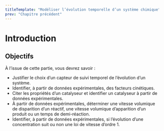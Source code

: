 ```yaml
---
titleTemplate: "Modéliser l’évolution temporelle d’un système chimique"
prev: "Chapitre précédent"
---
```


# Introduction

## Objectifs

À l’issue de cette partie, vous devrez savoir :

- Justifier le choix d’un capteur de suivi temporel de l’évolution d’un système.
- Identifier, à partir de données expérimentales, des facteurs cinétiques.
- Citer les propriétés d’un catalyseur et identifier un catalyseur à partir de données expérimentales.
- À partir de données expérimentales, déterminer une vitesse volumique de disparition d’un réactif, une vitesse volumique d’apparition d’un produit ou un temps de demi-réaction.
- Identifier, à partir de données expérimentales, si l’évolution d’une concentration suit ou non une loi de vitesse d’ordre 1.
